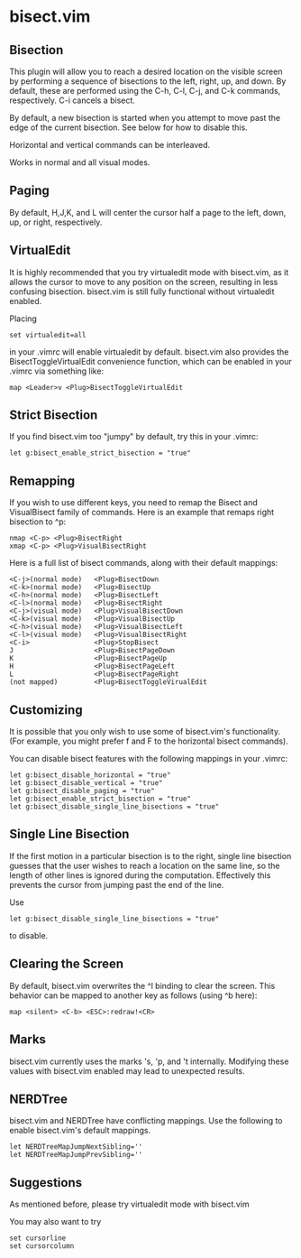 bisect.vim
==========

Bisection
---------

This plugin will allow you to reach a desired location on the visible
screen by performing a sequence of bisections to the left, right, up,
and down.  By default, these are performed using the C-h, C-l,
C-j, and C-k commands, respectively.  C-i cancels a bisect.

By default, a new bisection is started when you attempt to move past the edge
of the current bisection.  See below for how to disable this.

Horizontal and vertical commands can be interleaved.

Works in normal and all visual modes.

Paging
------

By default, H,J,K, and L will center the cursor half a page to the left, down,
up, or right, respectively.

VirtualEdit
-----------
It is highly recommended that you try virtualedit mode with bisect.vim, as it
allows the cursor to move to any position on the screen, resulting in less
confusing bisection.  bisect.vim is still fully
functional without virtualedit enabled.

Placing

    set virtualedit=all

in your .vimrc will enable virtualedit by default.  bisect.vim also provides
the <Plug>BisectToggleVirtualEdit convenience function, which can be enabled in
your .vimrc via something like:

    map <Leader>v <Plug>BisectToggleVirtualEdit

Strict Bisection
----------------
If you find bisect.vim too "jumpy" by default, try this in your .vimrc:

    let g:bisect_enable_strict_bisection = "true"

Remapping
---------

If you wish to use different keys, you need to remap the <Plug>Bisect and
<Plug>VisualBisect family of commands.  Here is an example that remaps right
bisection to ^p:

    nmap <C-p> <Plug>BisectRight
    xmap <C-p> <Plug>VisualBisectRight

Here is a full list of bisect commands, along with their default mappings:

    <C-j>(normal mode)   <Plug>BisectDown
    <C-k>(normal mode)   <Plug>BisectUp
    <C-h>(normal mode)   <Plug>BisectLeft
    <C-l>(normal mode)   <Plug>BisectRight
    <C-j>(visual mode)   <Plug>VisualBisectDown
    <C-k>(visual mode)   <Plug>VisualBisectUp
    <C-h>(visual mode)   <Plug>VisualBisectLeft
    <C-l>(visual mode)   <Plug>VisualBisectRight
    <C-i>                <Plug>StopBisect
    J                    <Plug>BisectPageDown
    K                    <Plug>BisectPageUp
    H                    <Plug>BisectPageLeft
    L                    <Plug>BisectPageRight
    (not mapped)         <Plug>BisectToggleVirualEdit

Customizing
---------

It is possible that you only wish to use some of bisect.vim's functionality.
(For example, you might prefer f and F to the horizontal bisect commands).

You can disable bisect features with the following mappings in your .vimrc:

    let g:bisect_disable_horizontal = "true"
    let g:bisect_disable_vertical = "true"
    let g:bisect_disable_paging = "true"
    let g:bisect_enable_strict_bisection = "true"
    let g:bisect_disable_single_line_bisections = "true"

Single Line Bisection
---------------------

If the first motion in a particular bisection is to the right, single line
bisection guesses that the user wishes to reach a location on the same line, so
the length of other lines is ignored during the computation.  Effectively this
prevents the cursor from jumping past the end of the line.

Use

    let g:bisect_disable_single_line_bisections = "true"

to disable.

Clearing the Screen
----------------------

By default, bisect.vim overwrites the ^l binding to clear the screen.
This behavior can be mapped to another key as follows (using ^b here):

    map <silent> <C-b> <ESC>:redraw!<CR>

Marks
-----

bisect.vim currently uses the marks 's, 'p, and 't internally.  Modifying these
values with bisect.vim enabled may lead to unexpected results.

NERDTree
--------

bisect.vim and NERDTree have conflicting mappings.  Use the following to
enable bisect.vim's default mappings.

    let NERDTreeMapJumpNextSibling=''
    let NERDTreeMapJumpPrevSibling=''

Suggestions
-----------

As mentioned before, please try virtualedit mode with bisect.vim

You may also want to try

    set cursorline
    set cursorcolumn
